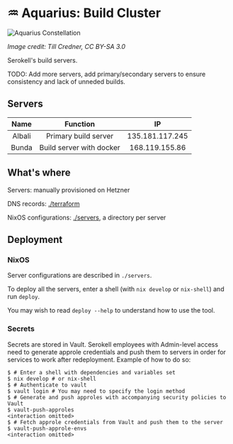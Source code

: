 # ♒ Aquarius: Build Cluster

![Aquarius Constellation](https://upload.wikimedia.org/wikipedia/commons/0/0f/AquariusCC.jpg)

_Image credit: Till Credner, CC BY-SA 3.0_

Serokell's build servers.

TODO: Add more servers, add primary/secondary servers to ensure consistency and lack of unneded builds.

## Servers

| Name   | Function                 | IP              |
|:------:|:------------------------:|:---------------:|
| Albali | Primary build server     | 135.181.117.245 |
| Bunda  | Build server with docker | 168.119.155.86  |

<!-- Don't forget to add the servers on https://www.notion.so/serokell/Server-Naming-Scheme-c189819000164fb090377c75e4ce7da6 -->

## What's where

Servers: manually provisioned on Hetzner

DNS records: [./terraform](./terraform)

NixOS configurations: [./servers](./servers), a directory per server

## Deployment

### NixOS

Server configurations are described in `./servers`.

To deploy all the servers, enter a shell (with `nix develop` or `nix-shell`)
and run `deploy`.

You may wish to read `deploy --help` to understand how to use the tool.

### Secrets

Secrets are stored in Vault. Serokell employees with Admin-level access
need to generate approle credentials and push them to servers in order
for services to work after redeployment. Example of how to do so:

```
$ # Enter a shell with dependencies and variables set
$ nix develop # or nix-shell
$ # Authenticate to vault
$ vault login # You may need to specify the login method
$ # Generate and push approles with accompanying security policies to Vault
$ vault-push-approles
<interaction omitted>
$ # Fetch approle credentials from Vault and push them to the server
$ vault-push-approle-envs
<interaction omitted>
```
